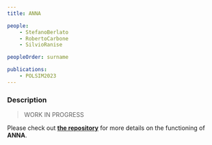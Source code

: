 ```yaml
---
title: ANNA

people:
    - StefanoBerlato
    - RobertoCarbone
    - SilvioRanise

peopleOrder: surname

publications:
    - POLSIM2023
---
```


### Description

> WORK IN PROGRESS

Please check out [**the repository**](https://github.com/stfbk/ANNA) for more details on the functioning of **ANNA**.
